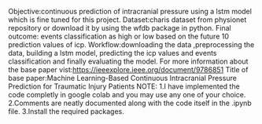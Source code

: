 Objective:continuous prediction of intracranial pressure using a lstm model which is fine tuned for this project.
Dataset:charis dataset from physionet repository or download it by using the wfdb package in python.
Final outcome: events classification as high or low based on the future 10 prediction values of icp.
Workflow:downloading the data ,preprocessing the data, building a lstm model, predicting the icp values and events classification and finally evaluating the model.
For more information about the base paper vist:https://ieeexplore.ieee.org/document/9786851
Title of base paper:Machine Learning-Based Continuous Intracranial Pressure Prediction for Traumatic Injury Patients
NOTE:
1.I have implemented the code completly in google colab and you may use any one of your choice.
2.Comments are neatly documented along with the code itself in the .ipynb file.
3.Install the required packages.
